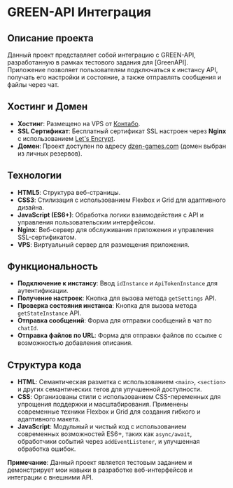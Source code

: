 # GREEN-API Интеграция

## Описание проекта

Данный проект представляет собой интеграцию с GREEN-API, разработанную в рамках тестового задания для [GreenAPI]. Приложение позволяет пользователям подключаться к инстансу API, получать его настройки и состояние, а также отправлять сообщения и файлы через чат.

## Хостинг и Домен

- **Хостинг**: Размещено на VPS от [Контабо](https://www.contabo.com/).
- **SSL Сертификат**: Бесплатный сертификат SSL настроен через **Nginx** с использованием [Let's Encrypt](https://letsencrypt.org/).
- **Домен**: Проект доступен по адресу [dzen-games.com](https://dzen-games.com/) (домен выбран из личных резервов).

## Технологии

- **HTML5**: Структура веб-страницы.
- **CSS3**: Стилизация с использованием Flexbox и Grid для адаптивного дизайна.
- **JavaScript (ES6+)**: Обработка логики взаимодействия с API и управления пользовательским интерфейсом.
- **Nginx**: Веб-сервер для обслуживания приложения и управления SSL-сертификатом.
- **VPS**: Виртуальный сервер для размещения приложения.

## Функциональность

- **Подключение к инстансу**: Ввод `idInstance` и `ApiTokenInstance` для аутентификации.
- **Получение настроек**: Кнопка для вызова метода `getSettings` API.
- **Проверка состояния инстанса**: Кнопка для вызова метода `getStateInstance` API.
- **Отправка сообщений**: Форма для отправки сообщений в чат по `chatId`.
- **Отправка файлов по URL**: Форма для отправки файлов по ссылке с возможностью добавления описания.


## Структура кода

- **HTML**: Семантическая разметка с использованием `<main>`, `<section>` и других семантических тегов для улучшенной доступности.
- **CSS**: Организованы стили с использованием CSS-переменных для упрощения поддержки и масштабирования. Применены современные техники Flexbox и Grid для создания гибкого и адаптивного макета.
- **JavaScript**: Модульный и чистый код с использованием современных возможностей ES6+, таких как `async/await`, обработчики событий через `addEventListener`, и улучшенная обработка ошибок.


**Примечание**: Данный проект является тестовым заданием и демонстрирует мои навыки в разработке веб-интерфейсов и интеграции с внешними API.

